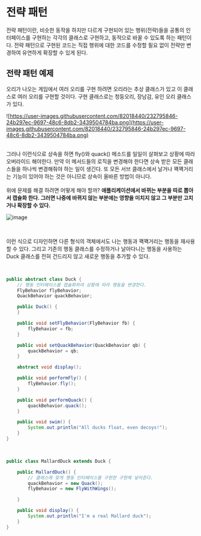 # 전략 패턴

전략 패턴이란, 비슷한 동작을 하지만 다르게 구현되어 있는 행위(전략)들을 공통의 인터페이스를 구현하는 각각의 클래스로 구현하고, 동적으로 바꿀 수 있도록 하는 패턴이다. 전략 패턴으로 구현된 코드는 직접 행위에 대한 코드를 수정할 필요 없이 전략만 변경하여 유연하게 확장할 수 있게 된다.

## 전략 패턴 예제

오리가 나오는 게임에서 여러 오리를 구현 하려면 오리라는 추상 클래스가 있고 이 클래스로 여러 오리를 구현할 것이다. 구현 클래스로는 청둥오리, 장남감, 유인 오리 클래스가 있다.
<br/>

![https://user-images.githubusercontent.com/82018440/232795846-24b297ec-9697-48c6-8db2-3439504784ba.png](https://user-images.githubusercontent.com/82018440/232795846-24b297ec-9697-48c6-8db2-3439504784ba.png)

<br/>
그러나 이런식으로 상속을 하면 fly()와 quack() 메소드를 일일이 살펴보고 상황에 따라 오버라이드 해야한다. 만약 이 메서드들의 로직을 변경해야 한다면 상속 받은 모든 클래스들을 하나씩 변경해줘야 하는 일이 생긴다. 또 모든 서브 클래스에서 날거나 꽥꽥거리는 기능이 있어야 하는 것은 아니므로 상속이 올바른 방법이 아니다.
<br/><br/>
위에 문제를 해결 하려면 어떻게 해야 할까?
<strong>애플리케이션에서 바뀌는 부분을 따로 뽑아서 캡슐화 한다. 그러면 나중에 바뀌지 않는 부분에는 영향을 미치지 않고 그 부분만 고치거나 확장할 수 있다.</strong>

<br/>

![image](https://user-images.githubusercontent.com/82018440/233387186-f7f70d2b-956a-45ae-b0af-0c5764eff06e.png)

<br/>

이런 식으로 디자인하면 다른 형식의 객체에서도 나는 행동과 꽥꽥거리는 행동을 재사용할 수 있다. 그리고 기존의 행동 클래스를 수정하거나 날아다니는 행동을 사용하는 Duck 클래스를 전혀 건드리지 않고 새로운 행동을 추가할 수 있다.

<br/>

```java
public abstract class Duck {
	// 행동 인터페이스를 캡슐화하여 상황에 따라 행동을 변경한다.
	FlyBehavior flyBehavior; 
	QuackBehavior quackBehavior;

	public Duck() {
	}

	public void setFlyBehavior(FlyBehavior fb) {
		flyBehavior = fb;
	}

	public void setQuackBehavior(QuackBehavior qb) {
		quackBehavior = qb;
	}

	abstract void display();

	public void performFly() {
		flyBehavior.fly();
	}

	public void performQuack() {
		quackBehavior.quack();
	}

	public void swim() {
		System.out.println("All ducks float, even decoys!");
	}
}
```
<br/>

```java
public class MallardDuck extends Duck {

	public MallardDuck() {
		// 클래스에 맞게 행동 인터페이스를 구현한 구현체 넣어준다.
		quackBehavior = new Quack();
		flyBehavior = new FlyWithWings();

	}

	public void display() {
		System.out.println("I'm a real Mallard duck");
	}
}
```
